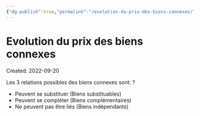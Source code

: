 ```yaml
---
{"dg-publish":true,"permalink":"/evolution-du-prix-des-biens-connexes/","tags":["economy","gardenEntry","gardenEntry","gardenEntry","gardenEntry","gardenEntry","gardenEntry","gardenEntry","gardenEntry","gardenEntry"]}
---
```


# Evolution du prix des biens connexes
Created: 2022-09-20

Les 3 relations possibles des biens connexes sont:
?
- Peuvent se substituer (Biens substituables)
- Peuvent se compléter (Biens complémentaires)
- Ne peuvent pas être liés (Biens indépendants)
<!--SR:!2023-10-08,79,250-->

